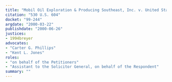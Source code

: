 ```yaml
---
title: "Mobil Oil Exploration & Producing Southeast, Inc. v. United States"
citation: "530 U.S. 604"
docket: "99-244"
argdate: "2000-03-22"
publishdate: "2000-06-26"
justices:
- 1994breyer
advocates:
- "Carter G. Phillips"
- "Kent L. Jones"
roles:
- "on behalf of the Petitioners"
- "Assistant to the Solicitor General, on behalf of the Respondent"
summary: ""
---
```


